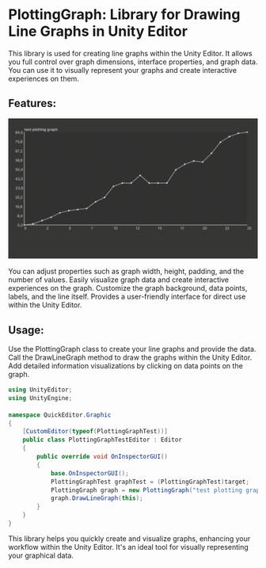 # PlottingGraph: Library for Drawing Line Graphs in Unity Editor

This library is used for creating line graphs within the Unity Editor. It allows you full control over graph dimensions, interface properties, and graph data. You can use it to visually represent your graphs and create interactive experiences on them.

## Features:

![](https://github.com/mertcanozturk/unity-graph-editor/blob/main/plotting-graph.gif)

You can adjust properties such as graph width, height, padding, and the number of values.
Easily visualize graph data and create interactive experiences on the graph.
Customize the graph background, data points, labels, and the line itself.
Provides a user-friendly interface for direct use within the Unity Editor.

## Usage:

Use the PlottingGraph class to create your line graphs and provide the data.
Call the DrawLineGraph method to draw the graphs within the Unity Editor.
Add detailed information visualizations by clicking on data points on the graph.

```c#
using UnityEditor;
using UnityEngine;

namespace QuickEditor.Graphic
{
    [CustomEditor(typeof(PlottingGraphTest))]
    public class PlottingGraphTestEditor : Editor
    {
        public override void OnInspectorGUI()
        {
            base.OnInspectorGUI();
            PlottingGraphTest graphTest = (PlottingGraphTest)target;
            PlottingGraph graph = new PlottingGraph("test plotting graph", graphTest.graphData);
            graph.DrawLineGraph(this);
        }
    }
}
```

This library helps you quickly create and visualize graphs, enhancing your workflow within the Unity Editor. It's an ideal tool for visually representing your graphical data.
